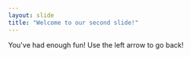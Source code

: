 ```yaml
---
layout: slide
title: "Welcome to our second slide!"
---
```

You've had enough fun!
Use the left arrow to go back!
